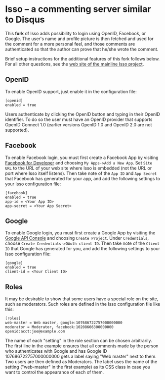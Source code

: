 Isso – a commenting server similar to Disqus
============================================

This **fork** of Isso adds possibility to login using OpenID,
Facebook, or Google. The user's name and profile picture is then
fetched and used for the comment for a more personal feel, and those
comments are authenticated so that the author can prove that he/she
wrote the comment.

Brief setup instructions for the additional features of this fork
follows below. For all other questions, see the
[web site of the mainline Isso project](https://posativ.org/isso/).

OpenID
------

To enable OpenID support, just enable it in the configuration file:

    [openid]
    enabled = true

Users authenticate by clicking the OpenID button and typing in their
OpenID identifier. To do so the user must have an OpenID provider that
supports OpenID Connect 1.0 (earlier versions OpenID 1.0 and OpenID
2.0 are not supported).

Facebook
--------

To enable Facebook login, you must first create a Facebook App by
visiting [Facebook for Developer](https://developers.facebook.com/)
and choosing `My Apps->Add a New App`. Set `Site URL` to the URL of
your web site where Isso is embedded (not the URL or port where Isso
itself listens). Then take note of the `App ID` and `App Secret` that
Facebook has generated for your app, and add the following settings to
your Isso configuration file:

    [facebook]
    enabled = true
    app-id = <Your App ID>
    app-secret = <Your App Secret>

Google
------

To enable Google login, you must first create a Google App by visiting
the [Google API Console](https://console.developers.google.com/) and
choosing `Create Project`. Under `Credentials`, choose `Create
Credentials->OAuth client ID`. Then take note of the `Client ID` that
Google has generated for you, and add the following settings to your
Isso configuration file:

    [google]
    enabled = true
    client-id = <Your Client ID>

Roles
-----

It may be desirable to show that some users have a special role on the
site, such as moderators. Such roles are defined in the Isso
configuration file like this:

    [roles]
    web-master = Web master, google:107686722757000000000
    moderator = Moderator, facebook:10208666300000000 openid:acct:joe@example.com

The name of each "setting" in the role section can be chosen
arbitrarily. The first line in the example ensures that all comments
made by the person who authenticates with Google and has Google ID
107686722757000000000 gets a label saying "Web master" next to
them. Two users are then defined as Moderators. The label uses the
name of the setting ("web-master" in the first example) as its CSS
class in case you want to control the appearance of each of them.

